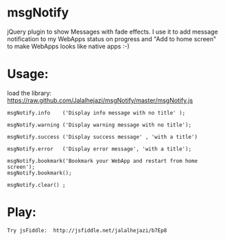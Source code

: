 msgNotify
=========

jQuery plugin to show Messages with fade effects.
I use it to add message notification to my WebApps status on progress and 
"Add to home screen" to make WebApps looks like native apps :-) 


Usage:  
=========

   load the library: https://raw.github.com/Jalalhejazi/msgNotify/master/msgNotify.js 

 
	msgNotify.info    ('Display info message with no title' );

	msgNotify.warning ('Display warning message with no title');

	msgNotify.success ('Display success message' , 'with a title')

	msgNotify.error   ('Display error message', 'with a title');

	msgNotify.bookmark('Bookmark your WebApp and restart from home screen');
	msgNotify.bookmark();

	msgNotify.clear() ; 


Play:
=========

	Try jsFiddle:  http://jsfiddle.net/jalalhejazi/b7Ep8



